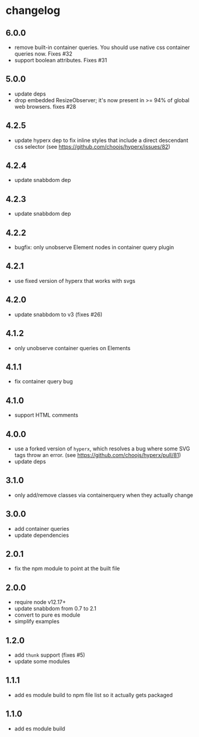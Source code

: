 # changelog

## 6.0.0
* remove built-in container queries.  You should use native css container queries now. Fixes #32
* support boolean attributes. Fixes #31


## 5.0.0
* update deps
* drop embedded ResizeObserver; it's now present in >= 94% of global web browsers. fixes #28


## 4.2.5
* update hyperx dep to fix inline styles that include a direct descendant css selector (see https://github.com/choojs/hyperx/issues/82)


## 4.2.4
* update snabbdom dep


## 4.2.3
* update snabbdom dep


## 4.2.2
* bugfix: only unobserve Element nodes in container query plugin


## 4.2.1
* use fixed version of hyperx that works with svgs


## 4.2.0
* update snabbdom to v3 (fixes #26)


## 4.1.2
* only unobserve container queries on Elements


## 4.1.1
* fix container query bug


## 4.1.0
* support HTML comments


## 4.0.0
* use a forked version of `hyperx`, which resolves a bug where some SVG tags throw an error. (see https://github.com/choojs/hyperx/pull/81)
* update deps


## 3.1.0
* only add/remove classes via containerquery when they actually change


## 3.0.0
* add container queries
* update dependencies


## 2.0.1
* fix the npm module to point at the built file


## 2.0.0
* require node v12.17+
* update snabbdom from 0.7 to 2.1
* convert to pure es module
* simplify examples


## 1.2.0

* add `thunk` support (fixes #5)
* update some modules


## 1.1.1

* add es module build to npm file list so it actually gets packaged


## 1.1.0

* add es module build
